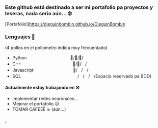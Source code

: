 ### Este github está destinado a ser mi portafolio pa proyectos y leseras, nada serio aún... 🤓
[Portafolio](https://dieguinbombin.github.io/DieguinBombin

### Lenguajes 🍗
(4 pollos en el pollometro indica muy frecuentado)
- Pythonㅤㅤㅤㅤㅤㅤㅤㅤㅤㅤㅤ🍗/🍗/🍗/
- C++ㅤㅤㅤㅤㅤㅤㅤㅤㅤㅤㅤㅤㅤ🍗/🍗/ㅤ/ㅤ
- Javascriptㅤㅤㅤㅤㅤㅤㅤㅤㅤㅤ🍗/ㅤ/ㅤ/
- SQLㅤㅤㅤㅤ ㅤㅤㅤㅤㅤㅤㅤㅤㅤㅤ/ㅤ/ㅤ/ㅤ(Espacio reservado pa BDD)

#### Actualmente estoy trabajando en ⚒️
- Implementar redes neuronales...
- Mejorar el portafolio 😥
- TOMAR CAFEEÉ ☕ (aún...)

[.](https://www.youtube.com/watch?v=Ma5hTmmmTbI)
